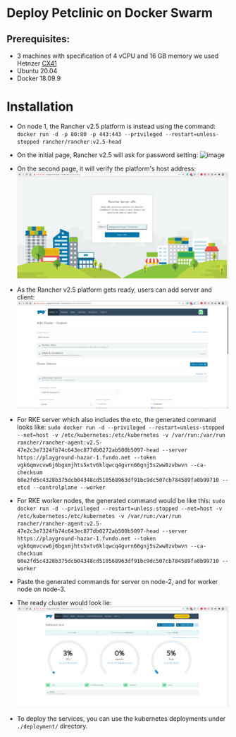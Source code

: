 # Deploy Petclinic on Docker Swarm

## Prerequisites:
- 3 machines with specification of 4 vCPU and 16 GB memory we used Hetnzer [CX41](https://www.hetzner.com/cloud) 
- Ubuntu 20.04
- Docker 18.09.9

# Installation
- On node 1, the Rancher v2.5 platform is instead using the command: ` docker run -d -p 80:80 -p 443:443 --privileged --restart=unless-stopped rancher/rancher:v2.5-head`
- On the initial page, Rancher v2.5 will ask for password setting:
![image](https://user-images.githubusercontent.com/17498897/131835928-f8fad6fd-b7cf-43ec-9a8d-f449766828d9.png)
- On the second page, it will verify the platform's host address:
![verify phase](https://github.com/AzarguNazari/modified-petclinic-application/blob/master/media/rancher-2.5-second-phase.png?raw=true)
- As the Rancher v2.5 platform gets ready, users can add server and client:
![add cluster](https://github.com/AzarguNazari/modified-petclinic-application/blob/master/media/rancher-2.5-creating-cluster.png?raw=true) 
- For RKE server which also includes the etc, the generated command looks like:
`
sudo docker run -d --privileged --restart=unless-stopped --net=host -v /etc/kubernetes:/etc/kubernetes -v /var/run:/var/run  rancher/rancher-agent:v2.5-47e2c3e7324fb74c643ec877db0272ab500b5097-head --server https://playground-hazar-1.fvndo.net --token vgk6qmvcvw6j6bgxmjhts5xtv6klqwcq4gvrn66gnj5s2ww8zvbwvn --ca-checksum 60e2fd5c4328b375dcb04348cd510568963df91bc9dc507cb784589fa0b99710 --etcd --controlplane --worker
`
- For RKE worker nodes, the generated command would be like this:
`
sudo docker run -d --privileged --restart=unless-stopped --net=host -v /etc/kubernetes:/etc/kubernetes -v /var/run:/var/run  rancher/rancher-agent:v2.5-47e2c3e7324fb74c643ec877db0272ab500b5097-head --server https://playground-hazar-1.fvndo.net --token vgk6qmvcvw6j6bgxmjhts5xtv6klqwcq4gvrn66gnj5s2ww8zvbwvn --ca-checksum 60e2fd5c4328b375dcb04348cd510568963df91bc9dc507cb784589fa0b99710 --worker
`
- Paste the generated commands for server on node-2, and for worker node on node-3.
- The ready cluster would look lie:
![K3s-portainer](https://github.com/AzarguNazari/modified-petclinic-application/blob/master/media/ready-cluster.png?raw=true)

- To deploy the services, you can use the kubernetes deployments under `./deployment/` directory.
